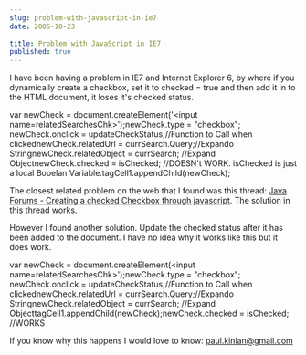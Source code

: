 ```yaml
---
slug: problem-with-javascript-in-ie7
date: 2005-10-23
 
title: Problem with JavaScript in IE7
published: true
---
```

I have been having a problem in IE7 and Internet Explorer 6, by where if you dynamically create a checkbox, set it to checked = true and then add it in to the HTML document, it loses it's checked status.<p />var newCheck = document.createElement('&lt;input name=relatedSearchesChk&gt;');newCheck.type = "checkbox";		newCheck.onclick = updateCheckStatus;//Function to Call when clickednewCheck.relatedUrl =  currSearch.Query;//Expando StringnewCheck.relatedObject = currSearch; //Expand ObjectnewCheck.checked = isChecked; //DOESN't WORK.  isChecked is just a local Booelan Variable.tagCell1.appendChild(newCheck);<p />The closest related problem on the web that I found was this thread: [Java Forums - Creating a checked Checkbox through javascript](http://forum.java.sun.com/thread.jspa?threadID=628633&amp;messageID=3810937).  The solution in this thread works.<p />However I found another solution.  Update the checked status after it has been added to the document.  I have no idea why it works like this but it does work.<p />var newCheck = document.createElement(&lt;input name=relatedSearchesChk&gt;');newCheck.type = "checkbox";		newCheck.onclick = updateCheckStatus;//Function to Call when clickednewCheck.relatedUrl =  currSearch.Query;//Expando StringnewCheck.relatedObject = currSearch; //Expand ObjecttagCell1.appendChild(newCheck);newCheck.checked = isChecked; //WORKS<p />If you know why this happens I would love to know: [paul.kinlan@gmail.com](mailto:%20paul.kinlan@gmail.com)<p />

